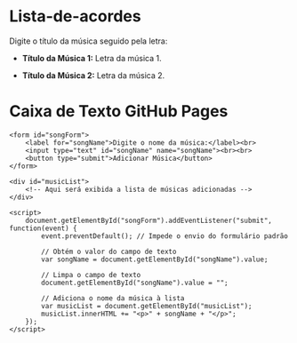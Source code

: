 # Lista-de-acordes

Digite o título da música seguido pela letra:

- **Título da Música 1:**
  Letra da música 1.

- **Título da Música 2:**
  Letra da música 2.

<!-- Adicione mais músicas conforme necessário -->

<!DOCTYPE html>
<html lang="pt-BR">
<head>
    <meta charset="UTF-8">
    <meta name="viewport" content="width=device-width, initial-scale=1.0">
    <title>Caixa de Texto GitHub Pages</title>
</head>
<body>
    <h1>Caixa de Texto GitHub Pages</h1>
    
    <form id="songForm">
        <label for="songName">Digite o nome da música:</label><br>
        <input type="text" id="songName" name="songName"><br><br>
        <button type="submit">Adicionar Música</button>
    </form>

    <div id="musicList">
        <!-- Aqui será exibida a lista de músicas adicionadas -->
    </div>

    <script>
        document.getElementById("songForm").addEventListener("submit", function(event) {
            event.preventDefault(); // Impede o envio do formulário padrão
            
            // Obtém o valor do campo de texto
            var songName = document.getElementById("songName").value;
            
            // Limpa o campo de texto
            document.getElementById("songName").value = "";
            
            // Adiciona o nome da música à lista
            var musicList = document.getElementById("musicList");
            musicList.innerHTML += "<p>" + songName + "</p>";
        });
    </script>
</body>
</html>
